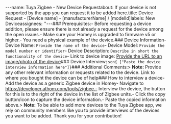 ---name: Tuya Zigbee - New Device Requestabout: If your device is not supported by the app you can request it to be added here.title: Device Request - [Device name] - [manufacturerName] / [modelId]labels: New Deviceassignees: ''---### Prerequisites:- Before requesting a device addition, please ensure there is not already a request for the device among the open issues.- Make sure your Homey is upgraded to firmware v5 or higher.- You need a physical example of the device.### Device Information- Device Name: `Provide the name of the device`- Device Model: `Provide the model number or identifier`- Device Description: `Describe in short the functionality of the device`- Link to device image: [Provide the URL to an image/photo of the device](https://www.url-to-images.com)### Device Interview```json{ ["Paste the device interview information here"]}```### Additional Comments:> **Note:** Provide any other relevant information or requests related to the device. Link to where you bought the device can be of help### How to interview a device- Add the device as a generic Zigbee device in Homey- Navigate to https://developer.athom.com/tools/zigbee.- Interview the device, the button for this is to the right of the device in the list of Zigbee units.- Click the copy button/icon to capture the device information.- Paste the copied information above.> **Note:** To be able to add more devices to the Tuya Zigbee app, we rely on community members like you to provide interviews of the devices you want to be added. Thank you for your contribution!